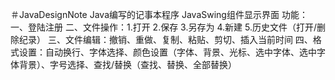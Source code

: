 ＃JavaDesignNote
Java编写的记事本程序
JavaSwing组件显示界面
功能：
  一、登陆注册
  二、文件操作：1.打开 2.保存 3.另存为 4.新建 5.历史文件（打开/删除纪录）
  三、文件编辑：撤销、重做、复制、粘贴、剪切、插入当前时间
  四、格式设置：自动换行、字体选择、颜色设置（字体、背景、光标、选中字体、选中字体背景）、字号选择、查找/替换（查找、替换、全部替换）
